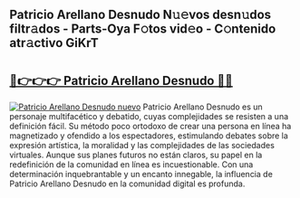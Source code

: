 ## Patricio Arellano Desnudo N𝚞𝚎vos desn𝚞dos filtr𝚊dos - Parts-Oya F𝚘tos vid𝚎o - C𝚘ntenido atr𝚊ctivo GiKrT

# <h2><a href="http://mb4yyr.tromn.icu/?c=Patricio+Arellano+Desnudo">🔗👉👉👉 Patricio Arellano Desnudo 🔗🔗</a></h2>

[![Patricio Arellano Desnudo nuevo](https://i.imgur.com/pEAQMta.gif)](http://mb4yyr.tromn.icu/?c=Patricio+Arellano+Desnudo)
Patricio Arellano Desnudo es un personaje multifacético y debatido, cuyas complejidades se resisten a una definición fácil.  Su método poco ortodoxo de crear una persona en línea ha magnetizado y ofendido a los espectadores, estimulando debates sobre la expresión artística, la moralidad y las complejidades de las sociedades virtuales. Aunque sus planes futuros no están claros, su papel en la redefinición de la comunidad en línea es incuestionable. Con una determinación inquebrantable y un encanto innegable, la influencia de Patricio Arellano Desnudo en la comunidad digital es profunda.
